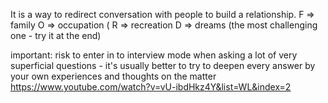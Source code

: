 It is  a way to redirect conversation with people to build a relationship.
F => family
O => occupation (
R => recreation 
D => dreams (the most challenging one - try it at the end)

important: risk to enter in to interview mode when asking a lot of very superficial questions - it's usually better to try to deepen every answer by your own experiences and thoughts on the matter 
https://www.youtube.com/watch?v=vU-ibdHkz4Y&list=WL&index=2
